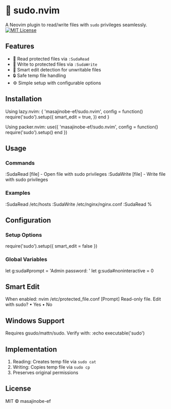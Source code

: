 # 🚀 sudo.nvim

A Neovim plugin to read/write files with `sudo` privileges seamlessly.
[![MIT License](https://img.shields.io/badge/license-MIT-blue.svg)](LICENSE)

## Features

- 📖 Read protected files via `:SudaRead`
- 📝 Write to protected files via `:SudaWrite`
- 🧠 Smart edit detection for unwritable files
- 🔒 Safe temp file handling
- ⚙️ Simple setup with configurable options

## Installation

Using lazy.nvim:
{
'masajinobe-ef/sudo.nvim',
config = function()
require('sudo').setup({
smart_edit = true,
})
end
}

Using packer.nvim:
use({
'masajinobe-ef/sudo.nvim',
config = function()
require('sudo').setup()
end
})

## Usage

### Commands

:SudaRead [file] - Open file with sudo privileges
:SudaWrite [file] - Write file with sudo privileges

### Examples

:SudaRead /etc/hosts
:SudaWrite /etc/nginx/nginx.conf
:SudaRead %

## Configuration

### Setup Options

require('sudo').setup({ smart_edit = false })

### Global Variables

let g:suda#prompt = 'Admin password: '
let g:suda#noninteractive = 0

## Smart Edit

When enabled:
nvim /etc/protected_file.conf
[Prompt] Read-only file. Edit with sudo?
• Yes
• No

## Windows Support

Requires gsudo/mattn/sudo. Verify with:
:echo executable('sudo')

## Implementation

1. Reading: Creates temp file via `sudo cat`
2. Writing: Copies temp file via `sudo cp`
3. Preserves original permissions

## License

MIT © masajinobe-ef
